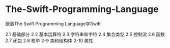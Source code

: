 # The-Swift-Programming-Language
跟着The Swift Programming Language学Swift


2.1 基础部分
2.2 基本运算符
2.3 字符串和字符
2.4 集合类型
2.5 控制流
2.6 函数
2.7 闭包
2.8 枚举
2-9 类和结构体
2-10 属性
